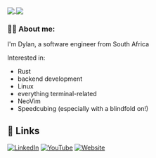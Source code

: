 <a href="https://github.com/anuraghazra/github-readme-stats">
  <img align="center" src="https://github-readme-stats.vercel.app/api?username=straws11&theme=material-palenight&count_private=true&show_icons=true" />
</a>
<a href="https://github.com/anuraghazra/github-readme-stats">
  <img align="center" src="https://github-readme-stats.vercel.app/api/top-langs/?username=straws11&layout=compact&theme=material-palenight&langs_count=6&hide=Shell,Vim%20script,Lua,Pascal" />
</a>

### 👨‍💻 About me:

I'm Dylan, a software engineer from South Africa

Interested in:
- Rust
- backend development
- Linux
- everything terminal-related
- NeoVim
- Speedcubing (especially with a blindfold on!)

## 🔗 Links

[![LinkedIn]][LinkedIn Link]
[![YouTube]][YT Link]
[![Website]][Website Link]

[LinkedIn Link]: https://www.linkedin.com/in/dylan-swarts-1011xa
[LinkedIn]: https://img.shields.io/badge/LinkedIn-blue?logo=linkedin&logoColor=white&style=for-the-badge
[YT Link]: https://youtube.com/DylanSwartsblindfolded
[YouTube]: https://img.shields.io/badge/YouTube-red?style=for-the-badge&logo=youtube&logoColor=white
[Website]: https://img.shields.io/badge/My%20Website-1f3152
[Website Link]: https://straws11.github.io

